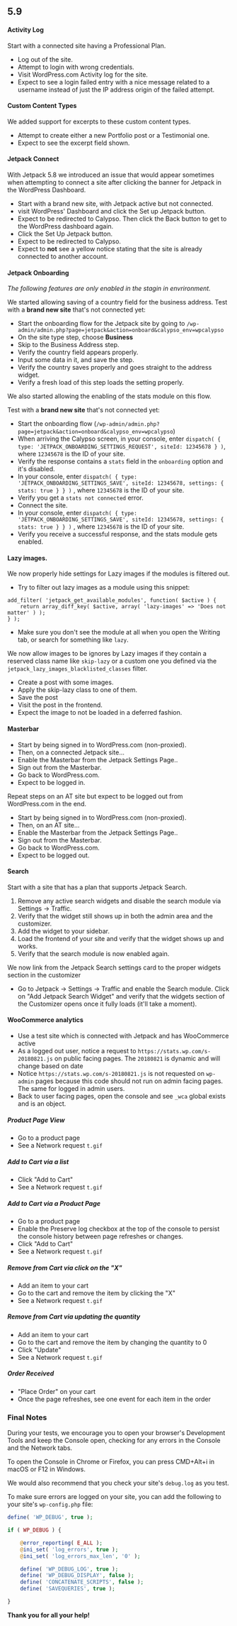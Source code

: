 ## 5.9

#### Activity Log

Start with a connected site having  a Professional Plan.

* Log out of the site.
* Attempt to login with wrong credentials.
* Visit WordPress.com Activity log for the site.
* Expect to see a login failed entry with a nice message related to a username instead of just the IP address origin of the failed attempt.

#### Custom Content Types

We added support for excerpts to these custom content types.

* Attempt to create either a new Portfolio post or a Testimonial one. 
* Expect to see the excerpt field shown.

#### Jetpack Connect

With Jetpack 5.8 we introduced an issue that would appear sometimes when attempting to connect a site after clicking the banner for Jetpack in the WordPress Dashboard.

* Start with a brand new site, with Jetpack active but not connected.
* visit WordPress' Dashboard and click the Set up Jetpack button.
* Expect to be redirected to Calypso. Then click the Back button to get to the WordPress dashboard again.
* Click the Set Up Jetpack button.
* Expect to be redirected to Calypso.
* Expect to **not** see a yellow notice stating that the site is already connected to another account.

#### Jetpack Onboarding

_The following features are only enabled in the stagin in envrironment._

We started allowing saving of a country field for the business address.
Test with a **brand new site** that's not connected yet:

* Start the onboarding flow for the Jetpack site by going to `/wp-admin/admin.php?page=jetpack&action=onboard&calypso_env=wpcalypso`
* On the site type step, choose **Business**
* Skip to the Business Address step.
* Verify the country field appears properly.
* Input some data in it, and save the step. 
* Verify the country saves properly and goes straight to the address widget.
* Verify a fresh load of this step loads the setting properly.

We also started allowing the enabling of the stats module on this flow. 

Test with a **brand new site** that's not connected yet:

* Start the onboarding flow (`/wp-admin/admin.php?page=jetpack&action=onboard&calypso_env=wpcalypso`)
* When arriving the Calypso screen, in your console, enter `dispatch( { type: 'JETPACK_ONBOARDING_SETTINGS_REQUEST', siteId: 12345678 } )`, where `12345678` is the ID of your site.
* Verify the response contains a `stats` field in the `onboarding` option and it's disabled.
* In your console, enter `dispatch( { type: 'JETPACK_ONBOARDING_SETTINGS_SAVE', siteId: 12345678, settings: { stats: true } } )` , where `12345678` is the ID of your site.
* Verify you get a `stats not connected` error.
* Connect the site.
* In your console, enter `dispatch( { type: 'JETPACK_ONBOARDING_SETTINGS_SAVE', siteId: 12345678, settings: { stats: true } } )` , where `12345678` is the ID of your site.
* Verify you receive a successful response, and the stats module gets enabled.

#### Lazy images.

We now properly hide settings for Lazy images if the modules is filtered out.

* Try to filter out lazy images as a module using this snippet:
```
add_filter( 'jetpack_get_available_modules', function( $active ) {
	return array_diff_key( $active, array( 'lazy-images' => 'Does not matter' ) );
} );
```
* Make sure you don't see the module at all when you open the Writing tab, or search for something like `lazy`.


We now allow images to be ignores by Lazy images if they contain a reserved class name like `skip-lazy` or a custom one you defined via the `jetpack_lazy_images_blacklisted_classes` filter.

* Create a post with some images. 
* Apply the skip-lazy class to one of them.
* Save the post
* Visit the post in the frontend.
* Expect the image to not be loaded in a deferred fashion.


#### Masterbar

* Start by being signed in to WordPress.com (non-proxied).
* Then, on a connected Jetpack site...
* Enable the Masterbar from the Jetpack Settings Page..
* Sign out from the Masterbar.
* Go back to WordPress.com.
* Expect to be logged in.

Repeat steps on an AT site but expect to be logged out from WordPress.com in the end.

* Start by being signed in to WordPress.com (non-proxied).
* Then, on an AT site...
* Enable the Masterbar from the Jetpack Settings Page..
* Sign out from the Masterbar.
* Go back to WordPress.com.
* Expect to be logged out.

#### Search

Start with a site that has a plan that supports Jetpack Search.

1. Remove any active search widgets and disable the search module via Settings -> Traffic.
2. Verify that the widget still shows up in both the admin area and the customizer.
3. Add the widget to your sidebar.
4. Load the frontend of your site and verify that the widget shows up and works.
5. Verify that the search module is now enabled again.


We now link from the Jetpack Search settings card to the proper widgets section in the customizer

* Go to Jetpack → Settings → Traffic and enable the Search module. Click on "Add Jetpack Search Widget" and verify that the widgets section of the Customizer opens once it fully loads (it'll take a moment).


#### WooCommerce analytics

* Use a test site which is connected with Jetpack and has WooCommerce active
* As a logged out user, notice a request to  `https://stats.wp.com/s-20180821.js` on public facing pages. The `20180821` is dynamic and will change based on date
* Notice `https://stats.wp.com/s-20180821.js` is not requested on `wp-admin` pages because this code should not run on admin facing pages. The same for logged in admin users.
* Back to user facing pages, open the console and see `_wca` global exists and is an object. 

##### Product Page View
* Go to a product page
* See a Network request `t.gif`

##### Add to Cart via a list
* Click "Add to Cart"
* See a Network request `t.gif`

##### Add to Cart via a Product Page
* Go to a product page
* Enable the Preserve log checkbox at the top of the console to persist the console history between page refreshes or changes.
* Click "Add to Cart"
* See a Network request `t.gif`

##### Remove from Cart via click on the "X"
* Add an item to your cart
* Go to the cart and remove the item by clicking the "X"
* See a Network request `t.gif`

##### Remove from Cart via updating the quantity
* Add an item to your cart
* Go to the cart and remove the item by changing the quantity to 0
* Click "Update"
* See a Network request `t.gif`

##### Order Received
* "Place Order" on your cart
* Once the page refreshes, see one event for each item in the order


### Final Notes

During your tests, we encourage you to open your browser's Development Tools and keep the Console open, checking for any errors in the Console and the Network tabs.

To open the Console in Chrome or Firefox, you can press CMD+Alt+i in macOS or F12 in Windows.

We would also recommend that you check your site's `debug.log` as you test.

To make sure errors are logged on your site, you can add the following to your site's `wp-config.php` file:

```php
define( 'WP_DEBUG', true );

if ( WP_DEBUG ) {

	@error_reporting( E_ALL );
	@ini_set( 'log_errors', true );
	@ini_set( 'log_errors_max_len', '0' );

	define( 'WP_DEBUG_LOG', true );
	define( 'WP_DEBUG_DISPLAY', false );
	define( 'CONCATENATE_SCRIPTS', false );
	define( 'SAVEQUERIES', true );

}
```

**Thank you for all your help!**
